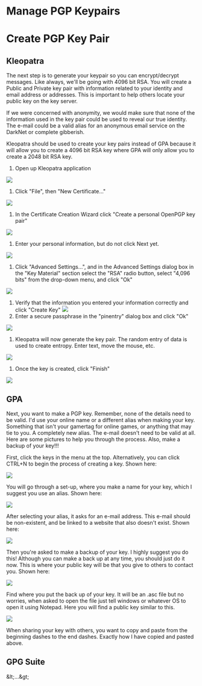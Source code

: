 # Manage PGP Keypairs

# Create PGP Key Pair

## Kleopatra

The next step is to generate your keypair so you can encrypt/decrypt messages. Like always, we&#39;ll be going with 4096 bit RSA. You will create a Public and Private key pair with information related to your identity and email address or addresses. This is important to help others locate your public key on the key server.

If we were concerned with anonymity, we would make sure that none of the information used in the key pair could be used to reveal our true identity. The e-mail could be a valid alias for an anonymous email service on the DarkNet or complete gibberish.

Kleopatra should be used to create your key pairs instead of GPA because it will allow you to create a 4096 bit RSA key where GPA will only allow you to create a 2048 bit RSA key.

1. Open up Kleopatra application

[![](RackMultipart20211128-4-dbovmn_html_470fda4a86516a41.png)](http://www.deepdotweb.com/wp-content/uploads/2015/02/5i6tnlr1.png)

1. Click &quot;File&quot;, then &quot;New Certificate…&quot;

[![](RackMultipart20211128-4-dbovmn_html_84a24065871090b0.png)](http://www.deepdotweb.com/wp-content/uploads/2015/02/u069Ntb1.png)

1. In the Certificate Creation Wizard click &quot;Create a personal OpenPGP key pair&quot;

[![](RackMultipart20211128-4-dbovmn_html_33d945644ed66e55.png)](http://www.deepdotweb.com/wp-content/uploads/2015/02/oVaws0J1.png)

1. Enter your personal information, but do not click Next yet.

[![](RackMultipart20211128-4-dbovmn_html_77f12e5df50f08.png)](http://www.deepdotweb.com/wp-content/uploads/2015/02/xJFjFGx1.png)

1. Click &quot;Advanced Settings…&quot;, and in the Advanced Settings dialog box in the &quot;Key Material&quot; section select the &quot;RSA&quot; radio button, select &quot;4,096 bits&quot; from the drop-down menu, and click &quot;Ok&quot;

[![](RackMultipart20211128-4-dbovmn_html_85e21a14c187d81d.png)](http://www.deepdotweb.com/wp-content/uploads/2015/02/dcOihQG1.png)

1. Verify that the information you entered your information correctly and click &quot;Create Key&quot; [![](RackMultipart20211128-4-dbovmn_html_875023ef0d54dc8c.png)](http://www.deepdotweb.com/wp-content/uploads/2015/02/hUIQgMb1.png)
2. Enter a secure passphrase in the &quot;pinentry&quot; dialog box and click &quot;Ok&quot;

[![](RackMultipart20211128-4-dbovmn_html_edbd16b755091cb5.png)](http://www.deepdotweb.com/wp-content/uploads/2015/02/kIPFAQF1.png)

1. Kleopatra will now generate the key pair. The random entry of data is used to create entropy. Enter text, move the mouse, etc.

[![](RackMultipart20211128-4-dbovmn_html_c1606ac4ded37daf.png)](http://www.deepdotweb.com/wp-content/uploads/2015/02/p8vJdbN1.png)

1. Once the key is created, click &quot;Finish&quot;

[![](RackMultipart20211128-4-dbovmn_html_f50dd61cfb766cef.png)](http://www.deepdotweb.com/wp-content/uploads/2015/02/1SRNdt61.png)

## GPA

Next, you want to make a PGP key. Remember, none of the details need to be valid. I&#39;d use your online name or a different alias when making your key. Something that isn&#39;t your gamertag for online games, or anything that may tie to you. A completely new alias. The e-mail doesn&#39;t need to be valid at all. Here are some pictures to help you through the process. Also, make a backup of your key!!!

First, click the keys in the menu at the top. Alternatively, you can click CTRL+N to begin the process of creating a key. Shown here:

![](RackMultipart20211128-4-dbovmn_html_27df0ad15213bcdf.png)

You will go through a set-up, where you make a name for your key, which I suggest you use an alias. Shown here:

![](RackMultipart20211128-4-dbovmn_html_e05f9cff429ed3f9.png)

After selecting your alias, it asks for an e-mail address. This e-mail should be non-existent, and be linked to a website that also doesn&#39;t exist. Shown here:

![](RackMultipart20211128-4-dbovmn_html_e129fd9a28d62d3c.png)

Then you&#39;re asked to make a backup of your key. I highly suggest you do this! Although you can make a back up at any time, you should just do it now. This is where your public key will be that you give to others to contact you. Shown here:

![](RackMultipart20211128-4-dbovmn_html_a0fdcb0c8ee99e56.png)

Find where you put the back up of your key. It will be an .asc file but no worries, when asked to open the file just tell windows or whatever OS to open it using Notepad. Here you will find a public key similar to this.

![](RackMultipart20211128-4-dbovmn_html_a8acd9cda7d1608a.png)

When sharing your key with others, you want to copy and paste from the beginning dashes to the end dashes. Exactly how I have copied and pasted above.

## GPG Suite

\&lt;…\&gt;

